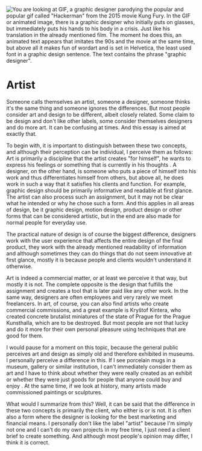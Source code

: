 ![You are looking at GIF, a graphic designer parodying the popular and popular gif called "Hackerman" from the 2015 movie Kung Fury. In the GIF or animated image, there is a graphic designer who initially puts on glasses, but immediately puts his hands to his body in a crisis. Just like his translation in the already mentioned film. The moment he does this, an animated text appears that imitates the 90s and the movie at the same time, but above all it makes fun of wordart and is set in Helvetica, the least used font in a graphic design sentence. The text contains the phrase "graphic designer".](Video/Graphic_designer_03.gif)
# Artist 

Someone calls themselves an artist, someone a designer, someone thinks it's the same thing and someone ignores the differences. But most people consider art and design to be different, albeit closely related. Some claim to be design and don't like other labels, some consider themselves designers and do more art. It can be confusing at times. And this essay is aimed at exactly that.

To begin with, it is important to distinguish between these two concepts, and although their perception can be individual, I perceive them as follows: Art is primarily a discipline that the artist creates "for himself", he wants to express his feelings or something that is currently in his thoughts . A designer, on the other hand, is someone who puts a piece of himself into his work and thus differentiates himself from others, but above all, he does work in such a way that it satisfies his clients and function. For example, graphic design should be primarily informative and readable at first glance. The artist can also process such an assignment, but it may not be clear what he intended or why he chose such a form. And this applies in all areas of design, be it graphic design, motion design, product design or other forms that can be considered artistic, but in the end are also made for normal people for everyday use.

The practical nature of design is of course the biggest difference, designers work with the user experience that affects the entire design of the final product, they work with the already mentioned readability of information and although sometimes they can do things that do not seem innovative at first glance, mostly it is because people and clients wouldn't understand it otherwise.

Art is indeed a commercial matter, or at least we perceive it that way, but mostly it is not. The complete opposite is the design that fulfills the assignment and creates a tool that is later paid like any other work. In the same way, designers are often employees and very rarely we meet freelancers. In art, of course, you can also find artists who create commercial commissions, and a great example is Kryštof Kintera, who created concrete brutalist miniatures of the state of Prague for the Prague Kunsthalla, which are to be destroyed. But most people are not that lucky and do it more for their own personal pleasure using techniques that are good for them.

I would pause for a moment on this topic, because the general public perceives art and design as simply old and therefore exhibited in museums. I personally perceive a difference in this. If I see porcelain mugs in a museum, gallery or similar institution, I can't immediately consider them as art and I have to think about whether they were really created as an exhibit or whether they were just goods for people that anyone could buy and enjoy . At the same time, if we look at history, many artists made commissioned paintings or sculptures.

What would I summarize from this? Well, it can be said that the difference in these two concepts is primarily the client, who either is or is not. It is often also a form where the designer is looking for the best marketing and financial means. I personally don't like the label "artist" because I'm simply not one and I can't do my own projects in my free time, I just need a client brief to create something. And although most people's opinion may differ, I think it is correct.
